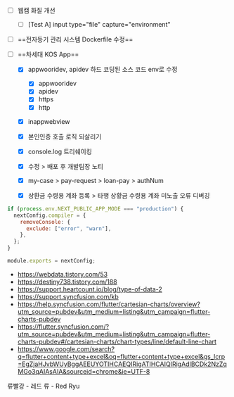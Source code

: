 - [ ] 웹캠 화질 개선
	- [ ] [Test A] input type="file" capture="environment"

- [ ] ==전자등기 관리 시스템 Dockerfile 수정==

- [ ] ==차세대 KOS App==
	- [x] appwooridev, apidev 하드 코딩된 소스 코드 env로 수정
		- [x] appwooridev
		- [x] apidev
		- [x] https
		- [x] http
	- [x] inappwebview 
	- [x] 본인인증 호출 로직 되살리기
	- [x] console.log 트리쉐이킹
	- [x] 수정 > 배포 후 개발팀장 노티
	- [x] my-case > pay-request > loan-pay > authNum
	- [x] 상환금 수령용 계좌 등록 > 타행 상황금 수령용 계좌 미노출 오류 디버깅


```js
if (process.env.NEXT_PUBLIC_APP_MODE === "production") {
  nextConfig.compiler = {
    removeConsole: {
      exclude: ["error", "warn"],
    },
  };
}

module.exports = nextConfig;

```

- https://webdata.tistory.com/53
- https://destiny738.tistory.com/188
- https://support.heartcount.io/blog/type-of-data-2
- https://support.syncfusion.com/kb
- https://help.syncfusion.com/flutter/cartesian-charts/overview?utm_source=pubdev&utm_medium=listing&utm_campaign=flutter-charts-pubdev
- https://flutter.syncfusion.com/?utm_source=pubdev&utm_medium=listing&utm_campaign=flutter-charts-pubdev#/cartesian-charts/chart-types/line/default-line-chart
- https://www.google.com/search?q=flutter+content+type+excel&oq=flutter+content+type+excel&gs_lcrp=EgZjaHJvbWUyBggAEEUYOTIHCAEQIRigATIHCAIQIRigAdIBCDk2NzZqMGo3qAIAsAIA&sourceid=chrome&ie=UTF-8


류빨강 - 레드 류 - Red Ryu